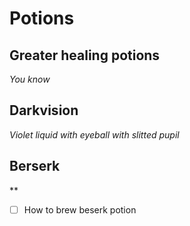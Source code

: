 # Potions

## Greater healing potions
*You know*

## Darkvision
*Violet liquid with eyeball with slitted pupil*


## Berserk
**

- [ ] How to brew beserk potion